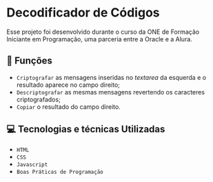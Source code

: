 
# Decodificador de Códigos
  Esse projeto foi desenvolvido durante o curso da ONE de Formação Iniciante em Programação, uma parceria entre a Oracle e a Alura.

## 🔨 Funções

- `Criptografar` as mensagens inseridas no _textarea_ da esquerda e o resultado aparece no campo direito;
- `Descriptografar` as mesmas mensagens revertendo os caracteres criptografados;
- `Copiar` o resultado do campo direito.

## 💻 Tecnologias e técnicas Utilizadas

- `HTML`
- `CSS`
- `Javascript`
- `Boas Práticas de Programação`



  

